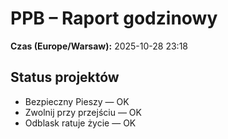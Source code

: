 # PPB – Raport godzinowy
**Czas (Europe/Warsaw):** 2025-10-28 23:18

## Status projektów
- Bezpieczny Pieszy — OK
- Zwolnij przy przejściu — OK
- Odblask ratuje życie — OK

